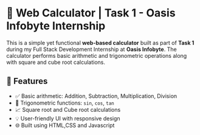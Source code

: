 # 🔢 Web Calculator | Task 1 - Oasis Infobyte Internship

This is a simple yet functional **web-based calculator** built as part of **Task 1** during my Full Stack Development Internship at **Oasis Infobyte**. The calculator performs basic arithmetic and trigonometric operations along with square and cube root calculations.

## 🚀 Features

- ✅ Basic arithmetic: Addition, Subtraction, Multiplication, Division  
- 📐 Trigonometric functions: `sin`, `cos`, `tan`  
- 📈 Square root and Cube root calculations  
- 💡 User-friendly UI with responsive design  
- 🌐 Built using HTML,CSS and Javascript


